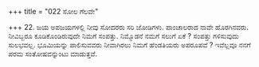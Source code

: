 +++
title = "022 ಸೋಲ ಗೆಲವೇ"

+++
22. ಜಯ ಅಪಜಯಗಳಲ್ಲಿ ನೀವು ಸೋದರರು ಸರಿ ಜೋಡಿಗಳು. ಪಾಂಚಾಲರಾದ ನಾವೇ ಹೊರಗಿನವರು. ನೀವಿಬ್ಬರೂ ಕೂಡಿಕೊಂಡಿರುವುದೇ ನಿಮಗೆ ಸಂಪತ್ತು. ನಿಮ್ಮೊಡನೆ ನಮಗೆ ಸಲುಗೆ ಏಕೆ ? ಸಂಪತ್ತು ಗಳಿಸುವುದು ಸುಲಭವಲ್ಲ. ಭೂಮಿಯನ್ನು ಪಾಲಿಸುವವರು ನೀವಾಗಿರಲು ನಿಮಗೆ ಹೆಂಡತಿಯರು ಅಪರೂಪವೆ ? ಇವೆಲ್ಲವೂ ನನಗೆ ಪರಮ ಸಂತೋಷವನ್ನುಂಟು ಮಾಡುತ್ತವೆ.